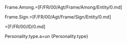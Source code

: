 Frame.Among.=[F/FR/00/Agt/Frame/Among/Entity/0.md]

Frame.Sign.=[F/FR/00/Agt/Frame/Sign/Entity/0.md]

=[F/FR/00/ID/0.md]
 
Personality.type.a=un {Personality.type}
